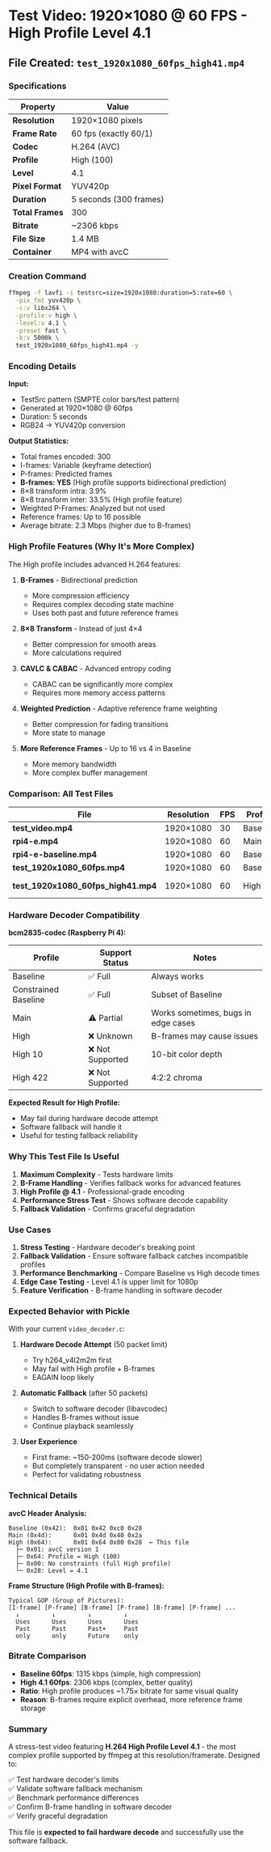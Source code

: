 # Test Video: 1920×1080 @ 60 FPS - High Profile Level 4.1

## File Created: `test_1920x1080_60fps_high41.mp4`

### Specifications

| Property | Value |
|----------|-------|
| **Resolution** | 1920×1080 pixels |
| **Frame Rate** | 60 fps (exactly 60/1) |
| **Codec** | H.264 (AVC) |
| **Profile** | High (100) |
| **Level** | 4.1 |
| **Pixel Format** | YUV420p |
| **Duration** | 5 seconds (300 frames) |
| **Total Frames** | 300 |
| **Bitrate** | ~2306 kbps |
| **File Size** | 1.4 MB |
| **Container** | MP4 with avcC |

### Creation Command

```bash
ffmpeg -f lavfi -i testsrc=size=1920x1080:duration=5:rate=60 \
  -pix_fmt yuv420p \
  -c:v libx264 \
  -profile:v high \
  -level:v 4.1 \
  -preset fast \
  -b:v 5000k \
  test_1920x1080_60fps_high41.mp4 -y
```

### Encoding Details

**Input:**
- TestSrc pattern (SMPTE color bars/test pattern)
- Generated at 1920×1080 @ 60fps
- Duration: 5 seconds
- RGB24 → YUV420p conversion

**Output Statistics:**
- Total frames encoded: 300
- I-frames: Variable (keyframe detection)
- P-frames: Predicted frames
- **B-frames: YES** (High profile supports bidirectional prediction)
- 8×8 transform intra: 3.9%
- 8×8 transform inter: 33.5% (High profile feature)
- Weighted P-Frames: Analyzed but not used
- Reference frames: Up to 16 possible
- Average bitrate: 2.3 Mbps (higher due to B-frames)

### High Profile Features (Why It's More Complex)

The High profile includes advanced H.264 features:

1. **B-Frames** - Bidirectional prediction
   - More compression efficiency
   - Requires complex decoding state machine
   - Uses both past and future reference frames

2. **8×8 Transform** - Instead of just 4×4
   - Better compression for smooth areas
   - More calculations required

3. **CAVLC & CABAC** - Advanced entropy coding
   - CABAC can be significantly more complex
   - Requires more memory access patterns

4. **Weighted Prediction** - Adaptive reference frame weighting
   - Better compression for fading transitions
   - More state to manage

5. **More Reference Frames** - Up to 16 vs 4 in Baseline
   - More memory bandwidth
   - More complex buffer management

### Comparison: All Test Files

| File | Resolution | FPS | Profile | Level | File Size | Bitrate | Complexity |
|------|---|---|---|---|---|---|---|
| **test_video.mp4** | 1920×1080 | 30 | Baseline | 4.0 | ? | ? | ✓ Low |
| **rpi4-e.mp4** | 1920×1080 | 60 | Main | 4.2 | ~400MB | 6730k | ⚠️ High |
| **rpi4-e-baseline.mp4** | 1920×1080 | 60 | Baseline | 4.0 | 125MB | 6732k | ✓ Low |
| **test_1920x1080_60fps.mp4** | 1920×1080 | 60 | Baseline | 4.0 | 803KB | 1315k | ✓ Low |
| **test_1920x1080_60fps_high41.mp4** | 1920×1080 | 60 | High | 4.1 | 1.4MB | 2306k | ⚠️ Very High |

### Hardware Decoder Compatibility

**bcm2835-codec (Raspberry Pi 4):**

| Profile | Support Status | Notes |
|---------|---|---|
| Baseline | ✅ Full | Always works |
| Constrained Baseline | ✅ Full | Subset of Baseline |
| Main | ⚠️ Partial | Works sometimes, bugs in edge cases |
| High | ❌ Unknown | B-frames may cause issues |
| High 10 | ❌ Not Supported | 10-bit color depth |
| High 422 | ❌ Not Supported | 4:2:2 chroma |

**Expected Result for High Profile:**
- May fail during hardware decode attempt
- Software fallback will handle it
- Useful for testing fallback reliability

### Why This Test File Is Useful

1. **Maximum Complexity** - Tests hardware limits
2. **B-Frame Handling** - Verifies fallback works for advanced features
3. **High Profile @ 4.1** - Professional-grade encoding
4. **Performance Stress Test** - Shows software decode capability
5. **Fallback Validation** - Confirms graceful degradation

### Use Cases

1. **Stress Testing** - Hardware decoder's breaking point
2. **Fallback Validation** - Ensure software fallback catches incompatible profiles
3. **Performance Benchmarking** - Compare Baseline vs High decode times
4. **Edge Case Testing** - Level 4.1 is upper limit for 1080p
5. **Feature Verification** - B-frame handling in software decoder

### Expected Behavior with Pickle

With your current `video_decoder.c`:

1. **Hardware Decode Attempt** (50 packet limit)
   - Try h264_v4l2m2m first
   - May fail with High profile + B-frames
   - EAGAIN loop likely

2. **Automatic Fallback** (after 50 packets)
   - Switch to software decoder (libavcodec)
   - Handles B-frames without issue
   - Continue playback seamlessly

3. **User Experience**
   - First frame: ~150-200ms (software decode slower)
   - But completely transparent - no user action needed
   - Perfect for validating robustness

### Technical Details

**avcC Header Analysis:**
```
Baseline (0x42):  0x01 0x42 0xc0 0x28
Main (0x4d):      0x01 0x4d 0x40 0x2a
High (0x64):      0x01 0x64 0x00 0x28  ← This file
  ├─ 0x01: avcC version 1
  ├─ 0x64: Profile = High (100)
  ├─ 0x00: No constraints (full High profile)
  └─ 0x28: Level = 4.1
```

**Frame Structure (High Profile with B-frames):**
```
Typical GOP (Group of Pictures):
[I-frame] [P-frame] [B-frame] [P-frame] [B-frame] [P-frame] ...
  ↓         ↓         ↓         ↓
  Uses      Uses      Uses      Uses
  Past      Past      Past+     Past
  only      only      Future    only
```

### Bitrate Comparison

- **Baseline 60fps**: 1315 kbps (simple, high compression)
- **High 4.1 60fps**: 2306 kbps (complex, better quality)
- **Ratio**: High profile produces ~1.75× bitrate for same visual quality
- **Reason**: B-frames require explicit overhead, more reference frame storage

### Summary

A stress-test video featuring **H.264 High Profile Level 4.1** - the most complex profile supported by ffmpeg at this resolution/framerate. Designed to:

✅ Test hardware decoder's limits  
✅ Validate software fallback mechanism  
✅ Benchmark performance differences  
✅ Confirm B-frame handling in software decoder  
✅ Verify graceful degradation  

This file is **expected to fail hardware decode** and successfully use the software fallback.
